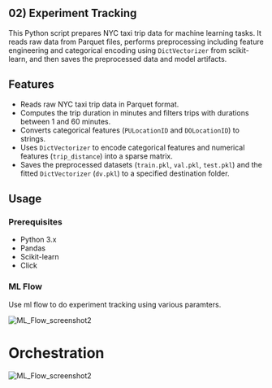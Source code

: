 
## 02) Experiment Tracking

This Python script prepares NYC taxi trip data for machine learning tasks. It reads raw data from Parquet files, performs preprocessing including feature engineering and categorical encoding using `DictVectorizer` from scikit-learn, and then saves the preprocessed data and model artifacts.

## Features

- Reads raw NYC taxi trip data in Parquet format.
- Computes the trip duration in minutes and filters trips with durations between 1 and 60 minutes.
- Converts categorical features (`PULocationID` and `DOLocationID`) to strings.
- Uses `DictVectorizer` to encode categorical features and numerical features (`trip_distance`) into a sparse matrix.
- Saves the preprocessed datasets (`train.pkl`, `val.pkl`, `test.pkl`) and the fitted `DictVectorizer` (`dv.pkl`) to a specified destination folder.

## Usage

### Prerequisites

- Python 3.x
- Pandas
- Scikit-learn
- Click

### ML Flow

Use ml flow to do experiment tracking using various paramters.

![ML_Flow_screenshot2](https://github.com/AkashPatel-1996/practice_repo_zoom_camp/assets/84029971/0c787abb-8fe3-48b7-b4f4-39fa14094e50)


# Orchestration

![ML_Flow_screenshot2](https://github.com/AkashPatel-1996/practice_repo_zoom_camp/assets/84029971/5ae4b75f-7a19-49e3-8a0b-6901f73c79c2)

